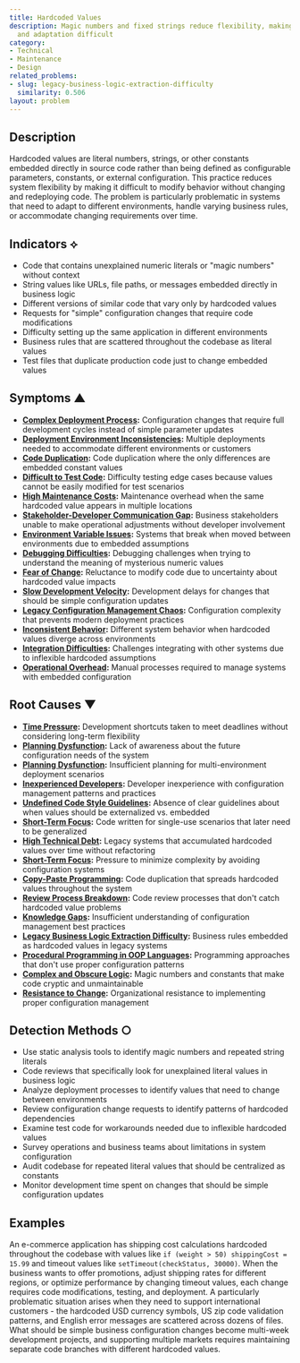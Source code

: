 ```yaml
---
title: Hardcoded Values
description: Magic numbers and fixed strings reduce flexibility, making configuration
  and adaptation difficult
category:
- Technical
- Maintenance
- Design
related_problems:
- slug: legacy-business-logic-extraction-difficulty
  similarity: 0.506
layout: problem
---
```


## Description

Hardcoded values are literal numbers, strings, or other constants embedded directly in source code rather than being defined as configurable parameters, constants, or external configuration. This practice reduces system flexibility by making it difficult to modify behavior without changing and redeploying code. The problem is particularly problematic in systems that need to adapt to different environments, handle varying business rules, or accommodate changing requirements over time.

## Indicators ⟡

- Code that contains unexplained numeric literals or "magic numbers" without context
- String values like URLs, file paths, or messages embedded directly in business logic
- Different versions of similar code that vary only by hardcoded values
- Requests for "simple" configuration changes that require code modifications
- Difficulty setting up the same application in different environments
- Business rules that are scattered throughout the codebase as literal values
- Test files that duplicate production code just to change embedded values

## Symptoms ▲

- **[Complex Deployment Process](complex-deployment-process.md):** Configuration changes that require full development cycles instead of simple parameter updates
- **[Deployment Environment Inconsistencies](deployment-environment-inconsistencies.md):** Multiple deployments needed to accommodate different environments or customers
- **[Code Duplication](code-duplication.md):** Code duplication where the only differences are embedded constant values
- **[Difficult to Test Code](difficult-to-test-code.md):** Difficulty testing edge cases because values cannot be easily modified for test scenarios
- **[High Maintenance Costs](high-maintenance-costs.md):** Maintenance overhead when the same hardcoded value appears in multiple locations
- **[Stakeholder-Developer Communication Gap](stakeholder-developer-communication-gap.md):** Business stakeholders unable to make operational adjustments without developer involvement
- **[Environment Variable Issues](environment-variable-issues.md):** Systems that break when moved between environments due to embedded assumptions
- **[Debugging Difficulties](debugging-difficulties.md):** Debugging challenges when trying to understand the meaning of mysterious numeric values
- **[Fear of Change](fear-of-change.md):** Reluctance to modify code due to uncertainty about hardcoded value impacts
- **[Slow Development Velocity](slow-development-velocity.md):** Development delays for changes that should be simple configuration updates
- **[Legacy Configuration Management Chaos](legacy-configuration-management-chaos.md):** Configuration complexity that prevents modern deployment practices
- **[Inconsistent Behavior](inconsistent-behavior.md):** Different system behavior when hardcoded values diverge across environments
- **[Integration Difficulties](integration-difficulties.md):** Challenges integrating with other systems due to inflexible hardcoded assumptions
- **[Operational Overhead](operational-overhead.md):** Manual processes required to manage systems with embedded configuration

## Root Causes ▼

- **[Time Pressure](time-pressure.md):** Development shortcuts taken to meet deadlines without considering long-term flexibility
- **[Planning Dysfunction](planning-dysfunction.md):** Lack of awareness about the future configuration needs of the system
- **[Planning Dysfunction](planning-dysfunction.md):** Insufficient planning for multi-environment deployment scenarios
- **[Inexperienced Developers](inexperienced-developers.md):** Developer inexperience with configuration management patterns and practices
- **[Undefined Code Style Guidelines](undefined-code-style-guidelines.md):** Absence of clear guidelines about when values should be externalized vs. embedded
- **[Short-Term Focus](short-term-focus.md):** Code written for single-use scenarios that later need to be generalized
- **[High Technical Debt](high-technical-debt.md):** Legacy systems that accumulated hardcoded values over time without refactoring
- **[Short-Term Focus](short-term-focus.md):** Pressure to minimize complexity by avoiding configuration systems
- **[Copy-Paste Programming](copy-paste-programming.md):** Code duplication that spreads hardcoded values throughout the system
- **[Review Process Breakdown](review-process-breakdown.md):** Code review processes that don't catch hardcoded value problems
- **[Knowledge Gaps](knowledge-gaps.md):** Insufficient understanding of configuration management best practices
- **[Legacy Business Logic Extraction Difficulty](legacy-business-logic-extraction-difficulty.md):** Business rules embedded as hardcoded values in legacy systems
- **[Procedural Programming in OOP Languages](procedural-programming-in-oop-languages.md):** Programming approaches that don't use proper configuration patterns
- **[Complex and Obscure Logic](complex-and-obscure-logic.md):** Magic numbers and constants that make code cryptic and unmaintainable
- **[Resistance to Change](resistance-to-change.md):** Organizational resistance to implementing proper configuration management

## Detection Methods ○

- Use static analysis tools to identify magic numbers and repeated string literals
- Code reviews that specifically look for unexplained literal values in business logic
- Analyze deployment processes to identify values that need to change between environments
- Review configuration change requests to identify patterns of hardcoded dependencies
- Examine test code for workarounds needed due to inflexible hardcoded values
- Survey operations and business teams about limitations in system configuration
- Audit codebase for repeated literal values that should be centralized as constants
- Monitor development time spent on changes that should be simple configuration updates

## Examples

An e-commerce application has shipping cost calculations hardcoded throughout the codebase with values like `if (weight > 50) shippingCost = 15.99` and timeout values like `setTimeout(checkStatus, 30000)`. When the business wants to offer promotions, adjust shipping rates for different regions, or optimize performance by changing timeout values, each change requires code modifications, testing, and deployment. A particularly problematic situation arises when they need to support international customers - the hardcoded USD currency symbols, US zip code validation patterns, and English error messages are scattered across dozens of files. What should be simple business configuration changes become multi-week development projects, and supporting multiple markets requires maintaining separate code branches with different hardcoded values.